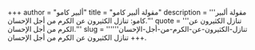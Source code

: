 +++
author = "ألبير كامو"
title = "مقولة ألبير كامو"
description = '''مقولة ألبير كامو: تنازل الكثيرون عن الكرم من أجل الإحسان.'''
quote = '''تنازل الكثيرون عن الكرم من أجل الإحسان.'''
slug = '''تنازل-الكثيرون-عن-الكرم-من-أجل-الإحسان'''
+++
تنازل الكثيرون عن الكرم من أجل الإحسان.
